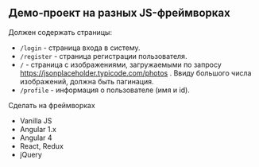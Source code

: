 ## Демо-проект на разных JS-фреймворках

Должен содержать страницы:

- `/login` - страница входа в систему.
- `/register` - страница регистрации пользователя.
- `/` - страница с изображениями, загружаемыми по запросу https://jsonplaceholder.typicode.com/photos . Ввиду большого числа изображений, должна быть пагинация.
- `/profile` - информация о пользователе (имя и id).

Сделать на фреймворках 

- Vanilla JS 
- Angular 1.x
- Angular 4 
- React, Redux
- jQuery 